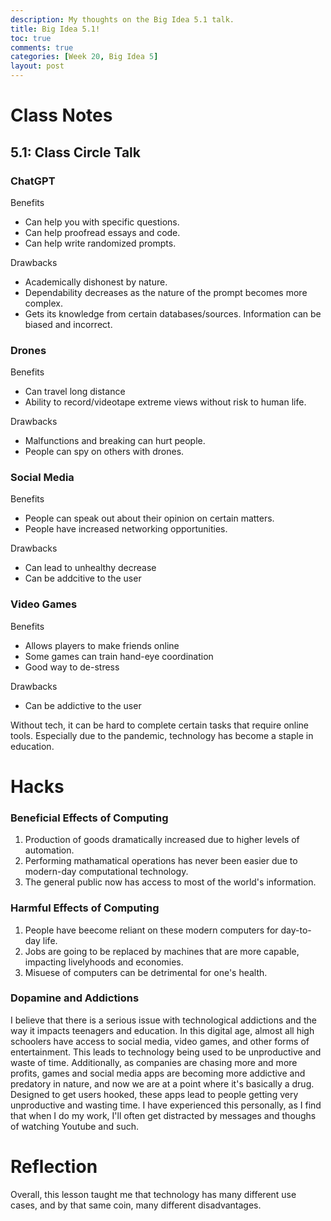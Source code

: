 ```yaml
---
description: My thoughts on the Big Idea 5.1 talk.
title: Big Idea 5.1!
toc: true
comments: true
categories: [Week 20, Big Idea 5]
layout: post
---
```

# Class Notes
## 5.1: Class Circle Talk

### ChatGPT
Benefits
- Can help you with specific questions.
- Can help proofread essays and code.
- Can help write randomized prompts.

Drawbacks
- Academically dishonest by nature.
- Dependability decreases as the nature of the prompt becomes more complex.
- Gets its knowledge from certain databases/sources. Information can be biased and incorrect.

### Drones
Benefits
- Can travel long distance
- Ability to record/videotape extreme views without risk to human life.

Drawbacks
- Malfunctions and breaking can hurt people.
- People can spy on others with drones.

### Social Media
Benefits
- People can speak out about their opinion on certain matters.
- People have increased networking opportunities.

Drawbacks
- Can lead to unhealthy decrease 
- Can be addcitive to the user

### Video Games
Benefits
- Allows players to make friends online
- Some games can train hand-eye coordination
- Good way to de-stress

Drawbacks
- Can be addictive to the user

Without tech, it can be hard to complete certain tasks that require online tools. Especially due to the pandemic, technology has become a staple in education.



# Hacks

### Beneficial Effects of Computing
1. Production of goods dramatically increased due to higher levels of automation.
2. Performing mathamatical operations has never been easier due to modern-day computational technology.
3. The general public now has access to most of the world's information.

### Harmful Effects of Computing
1. People have beecome reliant on these modern computers for day-to-day life.
2. Jobs are going to be replaced by machines that are more capable, impacting livelyhoods and economies.
3. Misuese of computers can be detrimental for one's health.

### Dopamine and Addictions
I believe that there is a serious issue with technological addictions and the way it impacts teenagers and education. In this digital age, almost all high schoolers have access to social media, video games, and other forms of entertainment. This leads to technology being used to be unproductive and waste of time. Additionally, as companies are chasing more and more profits, games and social media apps are becoming more addictive and predatory in nature, and now we are at a point where it's basically a drug. Designed to get users hooked, these apps lead to people getting very unproductive and wasting time. I have experienced this personally, as I find that when I do my work, I'll often get distracted by messages and thoughs of watching Youtube and such. 

# Reflection
Overall, this lesson taught me that technology has many different use cases, and by that same coin, many different disadvantages.